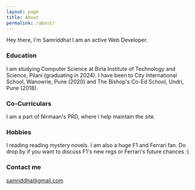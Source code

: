 ```yaml
---
layout: page
title: About
permalink: /about/
---
```


Hey there, I'm Samriddha! I am an active Web Developer.

### Education

I am studying Computer Science at Birla Institute of Technology and Science, Pilani (graduating in 2024). 
I have been to City International School, Wanowrie, Pune (2020) and The Bishop's Co-Ed School, Undri, Pune (2018).

### Co-Curriculars

I am a part of Nirmaan's PRD, where I help maintain the site.

### Hobbies

I reading reading mystery novels. I am also a huge F1 and Ferrari fan. Do drop by if you want to discuss F1's new regs or Ferrari's future chances :)

### Contact me

[samriddha@gmail.com](mailto:samriddha@gmail.com)
